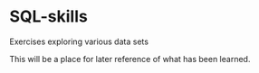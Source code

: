 # SQL-skills
Exercises exploring various data sets

This will be a place for later reference of what has been learned.


